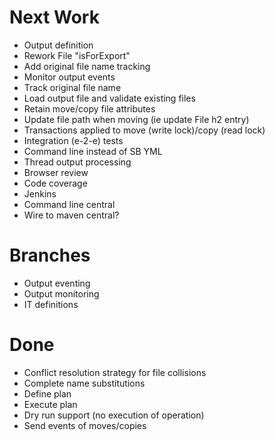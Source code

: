 
# Next Work
- Output definition
- Rework File "isForExport"
- Add original file name tracking
- Monitor output events
- Track original file name
- Load output file and validate existing files
- Retain move/copy file attributes
- Update file path when moving (ie update File h2 entry)
- Transactions applied to move (write lock)/copy (read lock)
- Integration (e-2-e) tests
- Command line instead of SB YML
- Thread output processing
- Browser review
- Code coverage
- Jenkins
- Command line central
- Wire to maven central?

# Branches 
- Output eventing
- Output monitoring
- IT definitions

# Done 
- Conflict resolution strategy for file collisions
- Complete name substitutions 
- Define plan
- Execute plan
- Dry run support (no execution of operation)
- Send events of moves/copies